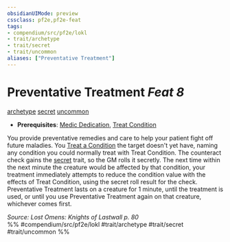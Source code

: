 ```yaml
---
obsidianUIMode: preview
cssclass: pf2e,pf2e-feat
tags:
- compendium/src/pf2e/lokl
- trait/archetype
- trait/secret
- trait/uncommon
aliases: ["Preventative Treatment"]
---
```

# Preventative Treatment  *Feat 8*  
[archetype](/rules/traits/archetype.md)  [secret](/rules/traits/secret.md)  [uncommon](/rules/traits/uncommon.md)  

- **Prerequisites**: [Medic Dedication](/compendium/feats/medic-dedication-apg.md), [Treat Condition](/compendium/feats/treat-condition-apg.md)

You provide preventative remedies and care to help your patient fight off future maladies. You [Treat a Condition](/compendium/feats/treat-condition-apg.md) the target doesn't yet have, naming any condition you could normally treat with Treat Condition. The counteract check gains the [secret](/rules/traits/secret.md) trait, so the GM rolls it secretly. The next time within the next minute the creature would be affected by that condition, your treatment immediately attempts to reduce the condition value with the effects of Treat Condition, using the secret roll result for the check. Preventative Treatment lasts on a creature for 1 minute, until the treatment is used, or until you use Preventative Treatment again on that creature, whichever comes first.

*Source: Lost Omens: Knights of Lastwall p. 80*  
%% #compendium/src/pf2e/lokl #trait/archetype #trait/secret #trait/uncommon %%